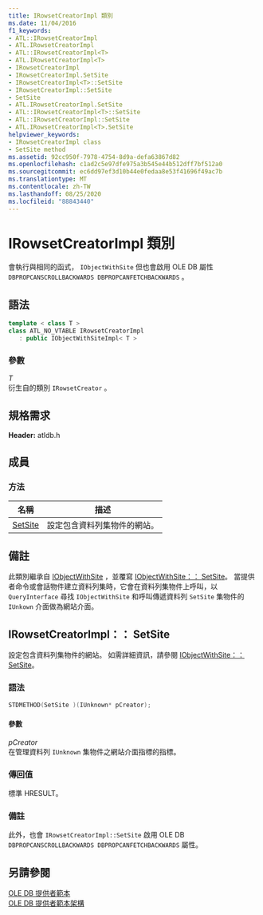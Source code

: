 ```yaml
---
title: IRowsetCreatorImpl 類別
ms.date: 11/04/2016
f1_keywords:
- ATL::IRowsetCreatorImpl
- ATL.IRowsetCreatorImpl
- ATL::IRowsetCreatorImpl<T>
- ATL.IRowsetCreatorImpl<T>
- IRowsetCreatorImpl
- IRowsetCreatorImpl.SetSite
- IRowsetCreatorImpl<T>::SetSite
- IRowsetCreatorImpl::SetSite
- SetSite
- ATL.IRowsetCreatorImpl.SetSite
- ATL::IRowsetCreatorImpl<T>::SetSite
- ATL::IRowsetCreatorImpl::SetSite
- ATL.IRowsetCreatorImpl<T>.SetSite
helpviewer_keywords:
- IRowsetCreatorImpl class
- SetSite method
ms.assetid: 92cc950f-7978-4754-8d9a-defa63867d82
ms.openlocfilehash: c1ad2c5e97dfe975a3b545e44b512dff7bf512a0
ms.sourcegitcommit: ec6dd97ef3d10b44e0fedaa8e53f41696f49ac7b
ms.translationtype: MT
ms.contentlocale: zh-TW
ms.lasthandoff: 08/25/2020
ms.locfileid: "88843440"
---
```

# <a name="irowsetcreatorimpl-class"></a>IRowsetCreatorImpl 類別

會執行與相同的函式， `IObjectWithSite` 但也會啟用 OLE DB 屬性 `DBPROPCANSCROLLBACKWARDS DBPROPCANFETCHBACKWARDS` 。

## <a name="syntax"></a>語法

```cpp
template < class T >
class ATL_NO_VTABLE IRowsetCreatorImpl
   : public IObjectWithSiteImpl< T >
```

### <a name="parameters"></a>參數

*T*<br/>
衍生自的類別 `IRowsetCreator` 。

## <a name="requirements"></a>規格需求

**Header:** atldb.h

## <a name="members"></a>成員

### <a name="methods"></a>方法

| 名稱 | 描述 |
|-|-|
|[SetSite](#setsite)|設定包含資料列集物件的網站。|

## <a name="remarks"></a>備註

此類別繼承自 [IObjectWithSite](/windows/win32/api/ocidl/nn-ocidl-iobjectwithsite) ，並覆寫 [IObjectWithSite：： SetSite](/windows/win32/api/ocidl/nf-ocidl-iobjectwithsite-setsite)。 當提供者命令或會話物件建立資料列集時，它會在資料列集物件上呼叫，以 `QueryInterface` 尋找 `IObjectWithSite` 和呼叫傳遞資料列 `SetSite` 集物件的 `IUnkown` 介面做為網站介面。

## <a name="irowsetcreatorimplsetsite"></a><a name="setsite"></a> IRowsetCreatorImpl：： SetSite

設定包含資料列集物件的網站。 如需詳細資訊，請參閱 [IObjectWithSite：： SetSite](/windows/win32/api/ocidl/nf-ocidl-iobjectwithsite-setsite)。

### <a name="syntax"></a>語法

```cpp
STDMETHOD(SetSite )(IUnknown* pCreator);
```

#### <a name="parameters"></a>參數

*pCreator*<br/>
在管理資料列 `IUnknown` 集物件之網站介面指標的指標。

### <a name="return-value"></a>傳回值

標準 HRESULT。

### <a name="remarks"></a>備註

此外，也會 `IRowsetCreatorImpl::SetSite` 啟用 OLE DB `DBPROPCANSCROLLBACKWARDS DBPROPCANFETCHBACKWARDS` 屬性。

## <a name="see-also"></a>另請參閱

[OLE DB 提供者範本](../../data/oledb/ole-db-provider-templates-cpp.md)<br/>
[OLE DB 提供者範本架構](../../data/oledb/ole-db-provider-template-architecture.md)
